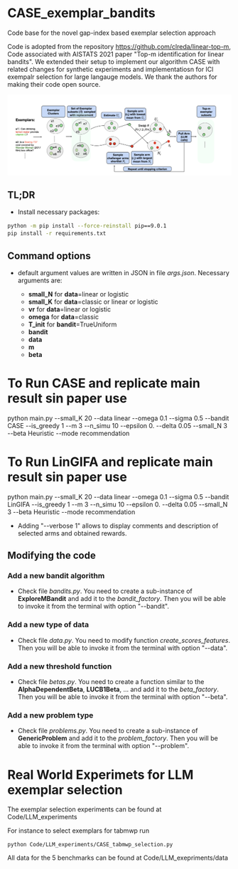 # CASE_exemplar_bandits

Code base for the novel gap-index based exemplar selection approach

Code is adopted from the repository https://github.com/clreda/linear-top-m, Code associated with AISTATS 2021 paper "Top-m identification for linear bandits". We extended their setup to implement our algorithm CASE with related changes for synthetic experiments and implementatiosn for ICl exempalr selection for large langauge models. We thank the authors for making their code open source.
<p>
<img src="CASE_overview.png"> </img>
</p>

## TL;DR

+ Install necessary packages:

```bash
python -m pip install --force-reinstall pip==9.0.1
pip install -r requirements.txt
```

## Command options

- default argument values are written in JSON in file *args.json*. Necessary arguments are:

	+ **small\_N** for **data**=linear or logistic
	+ **small\_K** for **data**=classic or linear or logistic
	+ **vr** for **data**=linear or logistic
	+ **omega** for **data**=classic
	+ **T\_init** for **bandit**=TrueUniform
	+ **bandit**
	+ **data**
	+ **m**
	+ **beta**

# To Run CASE and replicate main result sin paper use 

python main.py --small_K 20 --data linear --omega 0.1 --sigma 0.5 --bandit CASE --is_greedy 1 --m 3 --n_simu 10 --epsilon 0. --delta 0.05 --small_N 3 --beta Heuristic --mode recommendation

# To Run LinGIFA and replicate main result sin paper use 
python main.py --small_K 20 --data linear --omega 0.1 --sigma 0.5 --bandit LinGIFA --is_greedy 1 --m 3 --n_simu 10 --epsilon 0. --delta 0.05 --small_N 3 --beta Heuristic --mode recommendation


- Adding "--verbose 1" allows to display comments and description of selected arms and obtained rewards.

## Modifying the code

### Add a new bandit algorithm

- Check file *bandits.py*. You need to create a sub-instance of **ExploreMBandit** and add it to the *bandit\_factory*. Then you will be able to invoke it from the terminal with option "--bandit".

### Add a new type of data

- Check file *data.py*. You need to modify function *create\_scores\_features*. Then you will be able to invoke it from the terminal with option "--data".

### Add a new threshold function

- Check file *betas.py*. You need to create a function similar to the **AlphaDependentBeta**, **LUCB1Beta**, ... and add it to the *beta\_factory*. Then you will be able to invoke it from the terminal with option "--beta".

### Add a new problem type

- Check file *problems.py*. You need to create a sub-instance of **GenericProblem** and add it to the *problem\_factory*. Then you will be able to invoke it from the terminal with option "--problem".


# Real World Experimets for LLM exemplar selection

The exemplar selection experiments can be found at Code/LLM_experiments

For instance to select exemplars for tabmwp run
```
python Code/LLM_experiments/CASE_tabmwp_selection.py
```

All data for the 5 benchmarks can be found at Code/LLM_exepriments/data

